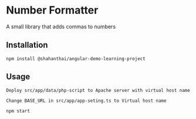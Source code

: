 Number Formatter
=========

A small library that adds commas to numbers

## Installation

  `npm install @shahanthai/angular-demo-learning-project`

## Usage
   `Deploy src/app/data/php-script to Apache server with virtual host name`
   
   `Change BASE_URL in src/app/app-seting.ts to Virtual host name`
   
   `npm start`
  